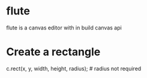 # flute
flute is a canvas editor with in build canvas api


# Create a rectangle
c.rect(x, y, width, height, radius); # radius not required 
